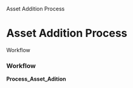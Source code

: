 
Asset Addition Process
# Asset Addition Process



Workflow
### Workflow

**Process_Asset_Adition**
 
